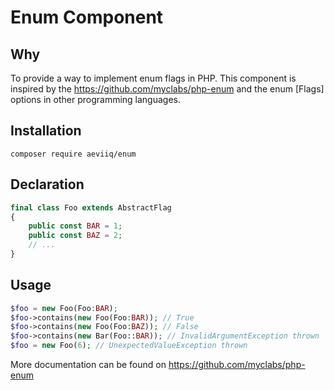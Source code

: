 # Enum Component

## Why
To provide a way to implement enum flags in PHP.
This component is inspired by the https://github.com/myclabs/php-enum and the enum
[Flags] options in other programming languages.

## Installation
```
composer require aeviiq/enum
```

## Declaration
```php
final class Foo extends AbstractFlag
{
    public const BAR = 1;
    public const BAZ = 2;
    // ...
}
```

## Usage
```php
$foo = new Foo(Foo:BAR);
$foo->contains(new Foo(Foo:BAR)); // True
$foo->contains(new Foo(Foo:BAZ)); // False
$foo->contains(new Bar(Foo::BAR)); // InvalidArgumentException thrown
$foo = new Foo(6); // UnexpectedValueException thrown
```

More documentation can be found on https://github.com/myclabs/php-enum
